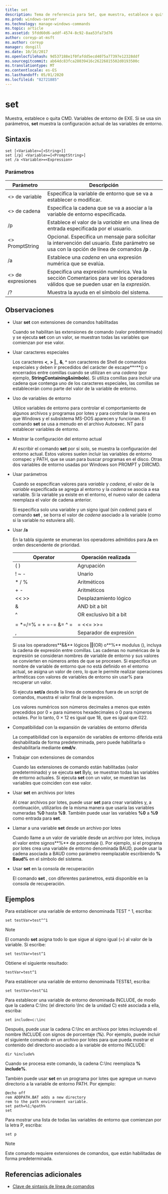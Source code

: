 ```yaml
---
title: set
description: Tema de referencia para Set, que muestra, establece o quita CMD. Variables de entorno de EXE.
ms.prod: windows-server
ms.technology: manage-windows-commands
ms.topic: article
ms.assetid: 5fdd60d6-addf-4574-8c92-8aa53fa73d76
author: coreyp-at-msft
ms.author: coreyp
manager: dongill
ms.date: 10/16/2017
ms.openlocfilehash: 9d537188e1f0fafdd5ecd4075a77397e12328ddf
ms.sourcegitcommit: ab64dc83fca28039416c26226815502d0193500c
ms.translationtype: MT
ms.contentlocale: es-ES
ms.lasthandoff: 05/01/2020
ms.locfileid: "82721885"
---
```

# <a name="set"></a>set

Muestra, establece o quita CMD. Variables de entorno de EXE. Si se usa sin parámetros, **set** muestra la configuración actual de las variables de entorno.



## <a name="syntax"></a>Sintaxis

```
set [<Variable>=[<String>]]
set [/p] <Variable>=[<PromptString>]
set /a <Variable>=<Expression>
```

### <a name="parameters"></a>Parámetros

|Parámetro|Descripción|
|---------|-----------|
|\<> de variable|Especifica la variable de entorno que se va a establecer o modificar.|
|\<> de cadena|Especifica la cadena que se va a asociar a la variable de entorno especificada.|
|/p|Establece el valor de la *variable* en una línea de entrada especificada por el usuario.|
|\<> PromptString|Opcional. Especifica un mensaje para solicitar la intervención del usuario. Este parámetro se usa con la opción de línea de comandos **/p** .|
|/a|Establece una *cadena* en una expresión numérica que se evalúa.|
|\<> de expresiones|Especifica una expresión numérica. Vea la sección Comentarios para ver los operadores válidos que se pueden usar en la *expresión*.|
|/?|Muestra la ayuda en el símbolo del sistema.|

## <a name="remarks"></a>Observaciones

- Usar **set** con extensiones de comandos habilitadas

  Cuando se habilitan las extensiones de comando (valor predeterminado) y se ejecuta **set** con un valor, se muestran todas las variables que comienzan por ese valor.
- Usar caracteres especiales

  Los caracteres **<**, **>** **|**,, **&**, **^** son caracteres de Shell de comandos especiales y deben ir precedidos del carácter de escape**^**() o encerrados entre comillas cuando se utilizan en una *cadena* (por ejemplo, **StringContaining&símbolo**). Si utiliza comillas para incluir una cadena que contenga uno de los caracteres especiales, las comillas se establecerán como parte del valor de la variable de entorno.
- Uso de variables de entorno

  Utilice variables de entorno para controlar el comportamiento de algunos archivos y programas por lotes y para controlar la manera en que Windows y el subsistema MS-DOS aparecen y funcionan. El comando **set** se usa a menudo en el archivo Autoexec. NT para establecer variables de entorno.
- Mostrar la configuración del entorno actual

  Al escribir el comando **set** por sí solo, se muestra la configuración del entorno actual. Estos valores suelen incluir las variables de entorno comspec y PATH, que se usan para buscar programas en el disco. Otras dos variables de entorno usadas por Windows son PROMPT y DIRCMD.
- Usar parámetros

  Cuando se especifican valores para *variable* y *cadena*, el valor de la *variable* especificada se agrega al entorno y la *cadena* se asocia a esa variable. Si la variable ya existe en el entorno, el nuevo valor de cadena reemplaza el valor de cadena anterior.

  Si especifica solo una variable y un signo igual (sin *cadena*) para el comando **set** , se borra el valor de *cadena* asociado a la variable (como si la variable no estuviera allí).
- Usar **/a**

  En la tabla siguiente se enumeran los operadores admitidos para **/a** en orden descendente de prioridad.  

  |        Operator         | Operación realizada  |
  |-------------------------|----------------------|
  |           ( )           |       Agrupación       |
  |          ! ~ -          |        Unario         |
  |         \* / %          |      Aritméticos      |
  |           + -           |      Aritméticos      |
  |          << >>          |    Desplazamiento lógico     |
  |            &            |     AND bit a bit      |
  |            ^            | OR exclusivo bit a bit |
  |                         |                      |
  | = \*=/=% = + =-= &= ^ = |      = <<= >>=       |
  |            ,            | Separador de expresión |

  Si usa los operadores**&&** lógicos **||**(OR) o**%** modulus (), incluya la cadena de expresión entre comillas. Las cadenas no numéricas de la expresión se consideran nombres de variable de entorno y sus valores se convierten en números antes de que se procesen. Si especifica un nombre de variable de entorno que no está definido en el entorno actual, se asigna un valor de cero, lo que le permite realizar operaciones aritméticas con valores de variables de entorno sin usar% para recuperar un valor.

  Si ejecuta **set/a** desde la línea de comandos fuera de un script de comandos, muestra el valor final de la expresión.

  Los valores numéricos son números decimales a menos que estén precedidos por 0 × para números hexadecimales o 0 para números octales. Por lo tanto, 0 × 12 es igual que 18, que es igual que 022.
- Compatibilidad con la expansión de variables de entorno diferida

  La compatibilidad con la expansión de variables de entorno diferida está deshabilitada de forma predeterminada, pero puede habilitarla o deshabilitarla mediante **cmd/v**.
- Trabajar con extensiones de comandos

  Cuando las extensiones de comando están habilitadas (valor predeterminado) y se ejecuta **set** Byly, se muestran todas las variables de entorno actuales. Si ejecuta **set** con un valor, se muestran las variables que coinciden con ese valor.
- Usar **set** en archivos por lotes

  Al crear archivos por lotes, puede usar **set** para crear variables y, a continuación, utilizarlos de la misma manera que usaría las variables numeradas **%0** hasta **%9**. También puede usar las variables **%0** a **%9** como entrada para **set**.
- Llamar a una variable **set** desde un archivo por lotes

  Cuando llame a un valor de variable desde un archivo por lotes, incluya el valor entre signos**%** de porcentaje (). Por ejemplo, si el programa por lotes crea una variable de entorno denominada BAUD, puede usar la cadena asociada a BAUD como parámetro reemplazable escribiendo **% Baud%** en el símbolo del sistema.
- Usar **set** en la consola de recuperación

  El comando **set** , con diferentes parámetros, está disponible en la consola de recuperación.

## <a name="examples"></a>Ejemplos

Para establecer una variable de entorno denominada TEST ^ 1, escriba:
```
set testVar=test^^1
```

> [!NOTE]
> El comando **set** asigna todo lo que sigue al signo igual (=) al valor de la variable. Si escribe:
> ```
> set testVar=test^1
> ```
> Obtiene el siguiente resultado:
> ```
> testVar=test^1
> ```
> Para establecer una variable de entorno denominada TEST&1, escriba:
> ```
> set testVar=test^&1
> ```
> Para establecer una variable de entorno denominada INCLUDE, de modo que la cadena C:\Inc (el directorio \Inc de la unidad C) esté asociada a ella, escriba:
> ```
> set include=c:\inc
> ```
> Después, puede usar la cadena C:\Inc en archivos por lotes incluyendo el nombre INCLUDE con signos de porcentaje (**%**). Por ejemplo, puede incluir el siguiente comando en un archivo por lotes para que pueda mostrar el contenido del directorio asociado a la variable de entorno INCLUDE:
> ```
> dir %include%
> ```
> Cuando se procesa este comando, la cadena C:\Inc reemplaza **% include%**.

También puede usar **set** en un programa por lotes que agregue un nuevo directorio a la variable de entorno PATH. Por ejemplo:
```
@echo off
rem ADDPATH.BAT adds a new directory
rem to the path environment variable.
set path=%1;%path%
set
```
Para mostrar una lista de todas las variables de entorno que comienzan por la letra P, escriba:
```
set p 
```

> [!NOTE]
> Este comando requiere extensiones de comandos, que están habilitadas de forma predeterminada.

## <a name="additional-references"></a>Referencias adicionales

- [Clave de sintaxis de línea de comandos](command-line-syntax-key.md)